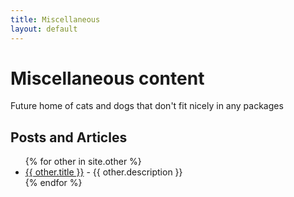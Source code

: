 ```yaml
---
title: Miscellaneous
layout: default
---
```


# Miscellaneous content

Future home of cats and dogs that don't fit nicely in any packages

## Posts and Articles

<ul>
  {% for other in site.other %}
    <li>
      <a href="{{ other.url }}">{{ other.title }}</a> - {{ other.description }}
    </li>
  {% endfor %}
</ul>



